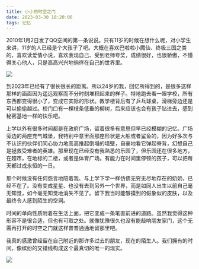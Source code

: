 ```yaml
---
title: 小小的时空之门
date: 2023-03-30 18:20:00
tags: 记忆
---
```


  2010年1月2日发了QQ空间的第一条说说。只有11岁的时候在想什么呢，对小学生来讲，11岁的人已经是个大孩子了吧。大概在喜欢巴啦啦小魔仙、终极三国之类的，喜欢读爱情小说，喜欢表现自己、受到老师夸奖，成绩很好，也很骄傲，不懂得关心他人，只是高高兴兴地徜徉在自己的世界里。

<!-- more -->

![](msg.png)

  到2023年已经有了很长很长的距离。所以24岁的我，回忆所得到的，是很多这样那样的画面因为遥远观察而不分时刻堆积起来的样子。特地跑去看一眼学校，所有东西都变得很小了，变成它实际的形状。教学楼背后有了乒乓球桌，滑梯旁边还是可以偷偷越过。校门口有一棵枝条低垂的柳树，后来应该也会有孩子钻进去，感到秘密基地一样的快乐吧。

上学以外有很多时间都是在政府广场，留着很多有意思但早已经模糊的记忆。广场旁边的两座充气城堡，我特别中意里面那座形状是大船或者鲨鱼的，因为好多次与不认识的伙伴们同心协力地高高推起倒塌的墙壁，自豪地看它弹起脊背，幻想自己是拯救受难者的英雄。那里现在已经没有我熟悉的乐园了，但乐园还在很多地方，在超市，在地标的二楼，或者是体育广场。有能力在时间里停顿的孩子，可以把每天都过成永恒的一日。

那个时候没有任何怨言地陪着我、与上学下学一样仿佛无穷无尽地存在的奶奶，已经不在了。没有变成星星、也没有去到另外一个世界，而是如同人出生以前自己毫无知觉，如今毫无知觉地消失不见了。留下我当时能够摸到的假象似的皮肤，以及最终令人感到陌生的空洞。

时间的单向性质附着在生活上面，把它变成一条笔直前进的道路。虽然我觉得这种形容不是很合适，但也有可取之处。就像犹豫很久也没有能敲响朋友家门，这个无需再打开的时空之门就这样普普通通地留那里吧。

我真的感激曾经留在自己附近的那许多过去的朋友，现在的陌生人。我们拥有的时间，像缤纷的交错线构成这个最真切的唯一的现实。

![](green.jpg)

